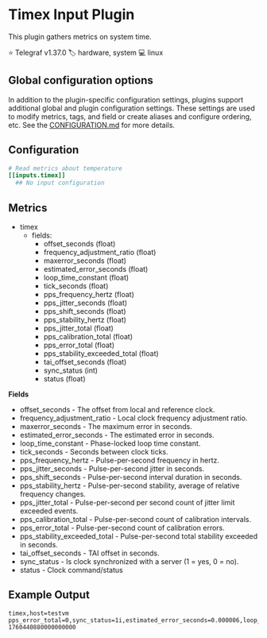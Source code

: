 # Timex Input Plugin

This plugin gathers metrics on system time.

⭐ Telegraf v1.37.0
🏷️ hardware, system
💻 linux

## Global configuration options <!-- @/docs/includes/plugin_config.md -->

In addition to the plugin-specific configuration settings, plugins support
additional global and plugin configuration settings. These settings are used to
modify metrics, tags, and field or create aliases and configure ordering, etc.
See the [CONFIGURATION.md][CONFIGURATION.md] for more details.

[CONFIGURATION.md]: ../../../docs/CONFIGURATION.md#plugins

## Configuration

```toml @sample.conf
# Read metrics about temperature
[[inputs.timex]]
  ## No input configuration
```

## Metrics

- timex
  - fields:
    - offset_seconds (float)
    - frequency_adjustment_ratio (float)
    - maxerror_seconds (float)
    - estimated_error_seconds (float)
    - loop_time_constant (float)
    - tick_seconds (float)
    - pps_frequency_hertz (float)
    - pps_jitter_seconds (float)
    - pps_shift_seconds (float)
    - pps_stability_hertz (float)
    - pps_jitter_total (float)
    - pps_calibration_total (float)
    - pps_error_total (float)
    - pps_stability_exceeded_total (float)
    - tai_offset_seconds (float)
    - sync_status (int)
    - status (float)

**Fields**
- offset_seconds - The offset from local and reference clock.
- frequency_adjustment_ratio - Local clock frequency adjustment ratio.
- maxerror_seconds - The maximum error in seconds.
- estimated_error_seconds - The estimated error in seconds.
- loop_time_constant - Phase-locked loop time constant.
- tick_seconds - Seconds between clock ticks.
- pps_frequency_hertz - Pulse-per-second frequency in hertz.
- pps_jitter_seconds - Pulse-per-second jitter in seconds.
- pps_shift_seconds - Pulse-per-second interval duration in seconds.
- pps_stability_hertz - Pulse-per-second stability, average of relative
frequency changes.
- pps_jitter_total - Pulse-per-second per second count of jitter limit
 exceeded events.
- pps_calibration_total - Pulse-per-second count of calibration intervals.
- pps_error_total - Pulse-per-second count of calibration errors.
- pps_stability_exceeded_total - Pulse-per-second total stability
exceeded in seconds.
- tai_offset_seconds - TAI offset in seconds.
- sync_status - Is clock synchronized with a server (1 = yes, 0 = no).
- status - Clock command/status

## Example Output

```text
timex,host=testvm pps_error_total=0,sync_status=1i,estimated_error_seconds=0.000006,loop_time_constant=2,pps_jitter_seconds=0,pps_shift_seconds=0,pps_jitter_total=0,pps_calibration_total=0,maxerror_seconds=0.004021,pps_frequency_hertz=0,pps_stability_exceeded_total=0,tai_offset_seconds=37,offset_seconds=0,frequency_adjustment_ratio=1.0000166235961914,status=0,tick_seconds=0.01,pps_stability_hertz=0 1760440880000000000
```
